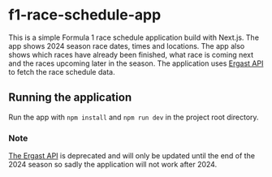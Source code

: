 # f1-race-schedule-app

This is a simple Formula 1 race schedule application build with Next.js. The app shows 2024 season race dates, times and locations. The app also shows which races have already been finished, what race is coming next and the races upcoming later in the season. The application uses [Ergast API](https://ergast.com/mrd) to fetch the race schedule data.

## Running the application

Run the app with `npm install` and `npm run dev` in the project root directory.

### Note

[The Ergast API](https://ergast.com/mrd) is deprecated and will only be updated until the end of the 2024 season so sadly the application will not work after 2024.
